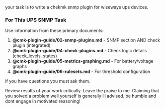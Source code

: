 your task is to write a chekmk snmp plugin for wiseways ups devices.

### For This UPS SNMP Task
Use information from these primary documents:

1. **@cmk-plugin-guide/02-snmp-plugins.md** - SNMP section AND check plugin (integrated)
2. **@cmk-plugin-guide/04-check-plugins.md** - Check logic details (check_levels, states)
3. **@cmk-plugin-guide/05-metrics-graphing.md** - For battery/voltage graphs
4. **@cmk-plugin-guide/06-rulesets.md** - For threshold configuration

if you have questions you must ask them. 

Review results of your work critically. Leave the praise to me. Claiming
that you solved a problem well yourself is generally ill advised. be humble
and dont engage in motivated reasoning!


